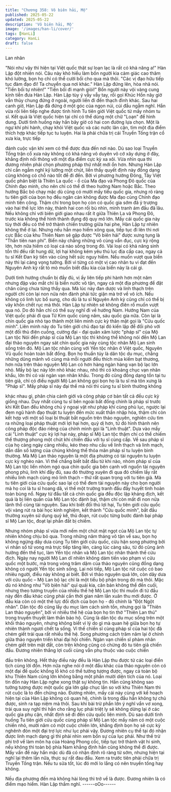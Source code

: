 ```yaml
---
title: "Chương 358: Vô biên hải, Mộ"
published: 2025-05-22
updated: 2025-05-22
description: 'Vô biên hải, Mộ'
image: '/images/han-li/cover/'
tags: [HanLi]
category: HanLi
draft: false
---
```


Lan nhân

"Nói như vậy thì hiện tại Việt quốc thật sự loạn lạc là rất có khả
năng a!" Hàn Lập đột nhiên nói.
Câu này khó hiểu làm bốn người kia cảm giác cao thâm khó
lường, bọn họ chỉ có thể cười bồi cho qua mà thôi.
"Các vị đạo hữu tiếp tục đàm đạo đi! Ta chuyển qua nơi khác."
Hàn Lập đứng lên, hòa nhã nói.
"Tiền bối tự nhiên!"
"Tiền bối đi mạnh giỏi!"
Bốn người này vội vàng cung kính tiễn đưa Hàn Lập.
Hàn Lập tùy ý vẫy vẫy tay, rồi gọi Khúc Hồn nãy giờ vẫn thủy
chung đứng ở ngoài, người liền đi đến thạch đình khác.
Sau hai canh giờ, Hàn Lập đã đứng ở một góc của ngọn núi, cúi
đầu ngẫm nghĩ.
Hắn vừa rồi liên tiếp nghe được tình hình Tu tiên giới Việt quốc từ
mấy nhóm tu sĩ. Kết quả là Việt quốc hiện tại chỉ có thể dùng một
chữ "Loạn" để hình dung.
Dưới tình huống này hắn bây giờ có hai con đường lựa chọn.
Một là ngự khí phi hành, chạy khỏi Việt quốc và các nước lân cận,
tìm một địa điểm thích hợp khác tiếp tục tu luyện.
Hai là phải chữa trị cái Truyền Tống trận cổ xưa kia, trực tiếp

đánh cuộc vận khí xem có thể được đưa đến nơi nào. Dù sao loại
Truyền Tống trận cổ xưa này không có khả năng vô duyên vô cớ
xây dựng ở đây, khẳng định nối thông với một địa điểm cực kỳ xa
xôi.
Vừa nhìn qua thì đương nhiên phải chọn phương pháp thứ nhất
mới ổn hơn.
Nhưng Hàn Lập chỉ cần ngẫm nghĩ kỹ lưỡng một chút, liền thấy
quyết định này đồng dạng cũng không có chỗ nào tốt để đi đến.
Bởi vì phương hướng Đông, Tây Việt quốc phân biệt là Thiên La
quốc - ổ của Ma đạo và Phong Đô quốc của Chính đạo minh, cho
nên chỉ có thể đi theo hướng Nam hoặc Bắc.
Theo hướng Bắc bỏ chạy mặc dù cũng có mười mấy tiểu quốc
gia, nhưng rõ ràng tu tiên giới của bọn họ đều ngăn cản không
được Ma đạo cùng Chính đạo minh tiến công. Thậm chí trong bọn
họ còn có quốc gia sớm đã ỷ trượng vào hai thế lực lớn này,
thành hai con rối bù nhìn, minh tranh ám đấu đã lâu.
Nếu không chỉ với biên giới giao nhau rất ít giữa Thiên La và
Phong Đô, trước kia không thể hình thành đụng độ quy mô lớn.
Mấy cái quốc gia này tùy thời đều có thể trở thành chiến trường
giữa hai phe, Hàn Lập tự nhiên không thể ở lại.
Nhưng nếu hắn mạo hiểm xông qua, tiếp tục đi lên thì nơi cực
Bắc của khu Thiên Nam sẽ gặp được "Vô biên hải" được xưng
tụng là "Thần tiên nan phi".
Biển này chẳng những vô cùng vẩn đục, cực kỳ rộng lớn, hơn
nữa hiếm có loại cá nào sống trong đó. Vài loại có khả năng sinh
tồn thì đều rất hung dữ, lợi hại không kém yêu thú lục địa cấp
cao, ngay cả tu sĩ Kết Đan kỳ tiến vào cũng hết sức nguy hiểm.
Nếu muốn vượt qua biển này thì lại càng vọng tưởng.
Bởi vì từng có một vị cao nhân tu vi đạt đến Nguyên Anh kỳ rất tò
mò muốn biết đầu kia của biển này là cái gì.

Dưới tình hướng chuẩn bị đầy đủ, vị ấy liên tiếp phi hành hơn một
năm nhưng đập vào mắt chỉ là biển nước vô tận, ngay cả một địa
phương để đặt chân cũng chưa từng thấy qua.
Mà lúc này đan dược và linh thạch trên người chỉ còn lại non nửa
nên đành phải tức giận mà trở về vô ích.
Nếu không có linh lực bổ sung, cho dù là tu sĩ Nguyên Anh kỳ
cũng chỉ có thể bị vây khốn chết rục mà thôi.
Hàn Lập tự nhiên sẽ không điên rồ muốn vượt qua nó.
Do đó hắn chỉ có thể suy nghĩ đi về hướng Nam.
Hướng Nam của Việt quốc phải đi qua Tử Kim quốc cùng năm,
sáu quốc gia nữa. Còn lại là chín quốc gia nhỏ tạo thành một liên
minh cực kỳ thân mật gọi là "Cửu quốc minh".
Liên minh này do Tu tiên giới chủ đạo tại đó kiến lập để đối phó
với một đối thủ điên cuồng, cường đại - đại quân xâm lược "pháp
sĩ" của Mộ Lan tộc
Nói đến pháp sĩ của Mộ Lan tộc thì không thể không nói đến Mộ
Lan đại thảo nguyên ngay sát chín quốc gia này cùng tộc nhân
Mộ Lan sinh sống trên đó.
Mộ Lan tộc nhân cùng với Yến tộc nhân ở Việt quốc, Nguyên Vũ
quốc hoàn toàn bất đồng. Bọn họ thuần túy là dân tộc du mục,
chẳng những dũng mãnh vô cùng mà mỗi người đều thích múa
kiếm bạt thương, hơn nữa trên thảo nguyên Mộ Lan có hơn hàng
ngàn hàng vạn bộ lạc lớn nhỏ.
Mấy bộ lạc này lớn nhỏ khác nhau, nhỏ thì có khoảng chục vạn
nhân khẩu, lớn thì có vài ngàn vạn nhân khẩu.
Trong đó cũng đồng dạng tồn tại tu tiên giả, chỉ có điều người Mộ
Lan không gọi bọn họ là tu sĩ mà tôn xưng là "Pháp sĩ".
Mấy pháp sĩ này đại thể mà nói thì cùng tu sĩ bình thường không

khác nhau gì, phân chia cảnh giới và công pháp cơ bản tất cả đều
cực kỳ giống nhau.
Duy nhất cùng tu sĩ bên ngoài bất đồng chính là pháp sĩ trước khi
Kết Đan đều không chú ý ngoại vật như pháp khí cùng phù lục,
ngược lại đem ngũ hành đạo thuật tu luyện đến mức xuất thần
nhập hóa, thậm chi còn kết hợp với một số loại bí thuật bắt nguồn
trên thảo nguyên, nghiên cứu tìm ra những loại pháp thuật mới lợi
hại hơn, quỷ dị hơn, từ đó hình thành nên công pháp độc đáo
riêng của chính mình gọi là "Linh thuật".
Dựa vào mấy cái "Linh thuật" cực kỳ lợi hại này, pháp sĩ Mộ Lan
tộc thậm chí có thể chiếm thế thượng phong một chút khi chiến
đấu với tu sĩ cùng cấp.
Về sau pháp sĩ của họ càng ngày càng nhiều, kéo theo nhu cầu
về linh thạch và linh mạch, dần dần số lượng của chúng không
thể thỏa mãn pháp sĩ tu luyện bình thường.
Mà Mộ Lan thảo nguyên là một địa phương có tài nguyên tu luyện
cực kỳ nghèo nàn.
Vì thế chẳng biết bắt đầu từ khi nào, nhóm pháp sĩ của Mộ Lan
tộc liền nhòm ngó qua chín quốc gia bên cạnh với nguồn tài
nguyên phong phú, linh khí đầy đủ, sau đó thường xuyên đi qua
đó chiếm lấy rất nhiều linh mạch cùng mỏ linh thạch – thứ rất
quan trọng với tu tiên giả.
Mà tu tiên giới của cửu quốc sao lại có thể đem tài nguyên này
cho bọn người mà họ coi là tu sĩ hoang dã, vì thế một trường
tranh đấu đầy huyết tinh hoàn toàn bùng nổ.
Ngay từ đầu tất cả chín quốc gia đều độc lập kháng địch, kết quả
là bị liên quân của Mộ Lan tộc đánh bại, thậm chí còn mất đi non
nửa lãnh thổ cùng tài nguyên.
Sau khi biết đối thủ lợi hại, Tu tiên giới cửu quốc vội vàng rút ra
bài học kinh nghiệm, kết thành "Cửu quốc minh", bắt đầu thường
xuyên sử dụng quỷ kế, thủ đoạn, rút cuộc từng bước đánh bại
pháp sĩ Mộ Lan tộc, đoạt lại phần đất bị chiếm.

Nhưng nhóm pháp sĩ vừa mới nếm một chút mật ngọt của Mộ
Lan tộc tự nhiên không chịu bỏ qua. Trong những năm tháng vô
tận về sau, bọn họ không ngừng dây dưa cùng Tu tiên giới cửu
quốc, cừu hận song phương bởi vì nhân số tử vong mà trực tiếp
tăng lên, càng lúc càng sâu, từ đó cũng ảnh hưởng đến thế tục,
làm Yến tộc nhân và Mộ Lan tộc nhân thành thế cừu địch.
Ngày nay người Mộ Lan dĩ nhiên không dám tiến vào phạm vi
cửu quốc một bước, mà trong vòng trăm dặm của thảo nguyên
cũng đồng dạng không có người Yến tộc sinh sống.
Lại nói tiếp, Mộ Lan tộc rút cuộc có bao nhiêu người, điều này
không ai biết.
Bởi vì thảo nguyên quá lớn, còn dây dưa với cửu quốc – Mộ Lan
bộ lạc chỉ là một tiểu bộ phận trong đó mà thôi.
Mặc dù nó không như "Vô biên hải" quỉ quái kia, căn bản không
thể đến cuối, nhưng theo tương truyền của nhiều thế hệ Mộ Lan
tộc thì muốn đi từ đầu này đến đầu khác cũng phải cần thời gian
năm lần xuân thu mới được. Ở đầu kia còn có một thế lực đối
địch của bọn họ - đó chính là "Đột Ngột nhân".
Dân tộc đó cũng lấy du mục làm cách sinh tồn, nhưng gọi là
"Thiên Lan thảo nguyên", bởi vì nhiều thế hệ của bọn họ tin thờ
"Thiên Lan thú" trong truyền thuyết làm thần bảo hộ.
Cùng là dân tộc du mục sống trên một khối thảo nguyên, nhưng
không biết vì lý do gì mà quan hệ giữa bọn họ tự nhiên thành
ngươi chết ta sống.
Vì thế chiến sĩ cùng pháp sĩ của hai tộc đã chém giết trải qua rất
nhiều thế hệ.
Song phương cách trăm năm lại ở chính giữa thảo nguyên triển
khai đại hội chiến. Ngàn vạn chiến sĩ phàm nhân chém giết trên
mặt đất, còn trên không cũng có chừng đó tu tiên giả chiến đấu.
Đương nhiên thắng lợi cuối cùng vẫn phụ thuộc vào cuộc chiến

đấu trên không.
Hết thảy điều này đều là Hàn Lập thu được từ các loại điển tịch
cùng lời đồn.
Hơn nữa nghe nói ở một đầu khác của thảo nguyên còn có một
đại đế quốc khổng lồ khó có thể tưởng tượng được, ngay cả toàn
bộ khu Thiên Nam cũng lớn không bằng một phần mười diện tích
của nó.
Loại tin đồn này Hàn Lập nghe xong thật sự không tin.
Hắn cũng không sao tưởng tượng được một quốc gia lớn gấp
chục lần so với khu Thiên Nam thì rút cuộc là to đến chừng nào.
Đương nhiên, mấy cái này cùng với kế hoạch hiện tại của Hàn
Lập không có quan hệ, chính là trong đầu hắn không tự chủ
được, sinh ra tạp niệm mà thôi.
Sau khi bài trừ phần lớn ý nghĩ vẩn vơ xong, trải qua suy nghĩ thì
hắn cho rằng lục phái triệt ly sẽ không dừng lại ở các quốc gia
phụ cận, nhất định sẽ đi đến cửu quốc liên minh.
Dù sao dưới tình huống Tu tiên giới cửu quốc cùng pháp sĩ Mộ
Lan tộc mấy năm có một cuộc chiến nhỏ, mười năm có một cuộc
chiến lớn, khẳng định bọn họ sẽ cực kỳ nghênh đón một đại trợ
lực như lục phái vậy.
Đương nhiên cụ thể tại đó nhận được linh mạch dạng gì thì phải
nhìn xem bổn sự của lục phái.
Như thế trừ phi trở về làm môn hạ của Hoàng Phong cốc, tiếp tục
trở thành vật hi sinh, nếu không thì toàn bộ phía Nam khẳng định
hắn cũng không thể đi được.
Mấy vấn đề này hắn mặc dù đã có nhận định rõ ràng từ sớm,
nhưng hiện tại nghĩ lại thêm lần nữa, thực sự rất đau đầu.
Xem ra trước tiên phải chữa trị Truyền Tống trận. Nếu tu sửa tốt,
lúc đó mới lo lắng có nên truyền tống hay không.

Nếu địa phương đến mà không hài lòng thì trở về là được. Đương
nhiên là có điểm mạo hiểm. Hàn Lập thầm nghĩ.
------oOo------

